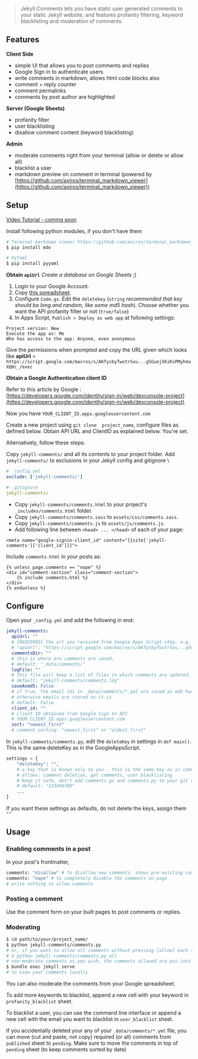 > Jekyll Comments lets you have static user generated comments to your static Jekyll website, and features profanity filtering, keyword blacklisting and moderation of comments.

## Features


**Client Side**

* simple UI that allows you to post comments and replies
* Google Sign in to authenticate users
* write comments in markdown, allows html code blocks also
* comment + reply counter
* comment permalinks
* comments by post author are highlighted

**Server (Google Sheets)**

* profanity filter
* user blacklisting
* disallow comment content (keyword blacklisting)

**Admin**

* moderate comments right from your terminal (allow or delete or allow all)
* blacklist a user
* markdown preview on comment in terminal (powered by [https://github.com/axiros/terminal_markdown_viewer](https://github.com/axiros/terminal_markdown_viewer))

## Setup

[Video Tutorial - coming soon](#) 

Install following python modules, if you don't have them

``` bash
# Terminal markdown viewer https://github.com/axiros/terminal_markdown_viewer
$ pip install mdv

# PyYaml
$ pip install pyyaml
```

**Obtain `apiUrl`** *Create a database on Google Sheets* ;)

1. Login to your Google Account.
2. Copy [this spreadsheet](https://docs.google.com/spreadsheets/d/1naZA_ytl7CBW8ytE5MPWIEi3L8hzJhH0y1EbnyZ1Dag/copy).
3. Configure `Code.gs`. Edit the `deletekey` (`string` *recommended that key should be long and random, like some md5 hash*). Choose whether you want the API profanity filter or not (`true/false`)
4. In Apps Script, `Publish > Deploy as web app` at following settings:

```
Project version: New
Execute the app as: Me
Who has access to the app: Anyone, even anonymous
```

Give the permissions when prompted and copy the URL given which looks like **apiUrl** = `https://script.google.com/macros/s/AKfycbyTwxtrSxu...g5Guoj5KiKsPMyh4aXQ6c_/exec`


**Obtain a Google Authentication client ID**

Refer to this article by Google : [https://developers.google.com/identity/sign-in/web/devconsole-project](https://developers.google.com/identity/sign-in/web/devconsole-project)

Now you have `YOUR_CLIENT_ID.apps.googleusercontent.com`

Create a new project using `git clone  project_name`, configure files as defined below. Obtain API URL and ClientID as explained below. You're set.

Alternatively, follow these steps:

Copy `jekyll-comments/` and all its contents to your project folder. Add `jekyll-comments/` to exclusions in your Jekyll config and gitignore \

``` yml
# _config.yml
exclude: ['jekyll-comments/']

# .gitignore
jekyll-comments/
```

* Copy `jekyll-comments/comments.html` to your project's `_includes/comments.html` folder.
* Copy `jekyll-comments/comments.sass` to `assets/css/comments.sass`.
* Copy `jekyll-comments/comments.js` to `assets/js/comments.js`.
* Add following line between `<head> ... </head>` of each of your page: 

``` liquid
<meta name="google-signin-client_id" content="{{site['jekyll-comments']['client_id']}}">
```

Include `comments.html` in your posts as:

``` liquid
{% unless page.comments == "nope" %}
<div id="comment-section" class="comment-section">
	{% include comments.html %}
</div>
{% endunless %}
```

## Configure

Open your `_config.yml` and add the following in end:

``` yml
jekyll-comments:
  apiUrl: ""
  # [REQUIRED] the url you received from Google Apps Script step, e.g.
  # "apiUrl": "https://script.google.com/macros/s/AKfycbyTwxtrSxu...g5Guoj5KiKsPMyh4aXQ6c_/exec"
  commentsDir: ""
  # this is where are comments are saved, 
  # default: "_data/comments/"
  logFile: ""
  # this file will keep a list of files in which comments are updated, useful in partial builds. 
  # default: "jekyll-comments/comments.log"
  saveAsmd5: False
  # if True, the email ids in _data/comments/*.yml are saved as md5 hashes, useful if you make your _data/comments/*.yml public
  # otherwise emails are stored as it is
  # default: False
  client_id: ""
  # client ID obtained from Google Sign In API
  # YOUR_CLIENT_ID.apps.googleusercontent.com
  sort: "newest_first"
  # comment sorting: "newest_first" or "oldest_first"
```


In `jekyll-comments/comments.py`, edit the `deleteKey` in settings in `def main()`. This is the same deleteKey as in the GoogleAppsScript.

``` python
settings = {
	"deleteKey": "",
	# a key that is known only to you - this is the same key as in comments.gs file
	# allows: comment deletion, get comments, user blacklisting
	# keep it safe, don't add comments.gs and comments.py to your git repo
	# default: "123456789"
	...
}
```

If you want these settings as defaults, do not delete the keys, assign them `""`

## Usage

### Enabling comments in a post

In your post's frontmatter,

``` python
comments: "disallow" # to disallow new comments, shows pre-existing comments
comments: "nope" # to completely disable the comments on page
# write nothing to allow comments
```

### Posting a comment

Use the comment form on your built pages to post comments or replies.

### Moderating

``` bash
$ cd path/to/your/project_name/
$ python jekyll-comments/comments.py
# or, if you want to allow all comments without pressing [allow] each time
# $ python jekyll-comments/comments.py all
# now moderate comments as you wish, the comments allowed are put into respective _data/comments/*.yml files
$ bundle exec jekyll serve
# to view your comments locally
```

You can also moderate the comments from your Google spreadsheet.

To add more keywords to blacklist, append a new cell with your keyword in `profanity_blacklist` sheet.

To blacklist a user, you can use the command line interface or append a new cell with the email you want to blacklist in `user_blacklist` sheet.

If you accidentally deleted your any of your `_data/comments/*.yml` file, you can move (cut and paste, not copy) required (or all) comments from `published` sheet to `pending`. Make sure to move the comments in top of `pending` sheet (to keep comments sorted by date)
